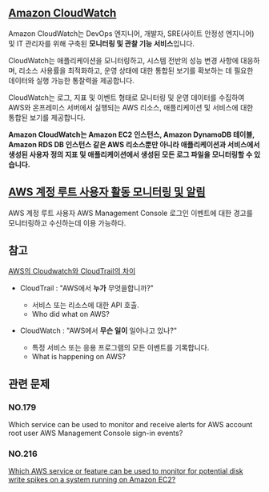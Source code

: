 ## [Amazon CloudWatch](https://aws.amazon.com/ko/cloudwatch/)

Amazon CloudWatch는 DevOps 엔지니어, 개발자, SRE(사이트 안정성 엔지니어) 및 IT 관리자를 위해 구축된 **모니터링 및 관찰 기능 서비스**입니다.

CloudWatch는 애플리케이션을 모니터링하고, 시스템 전반의 성능 변경 사항에 대응하며, 리소스 사용률을 최적화하고, 운영 상태에 대한 통합된 보기를 확보하는 데 필요한 데이터와 실행 가능한 통찰력을 제공합니다.

CloudWatch는 로그, 지표 및 이벤트 형태로 모니터링 및 운영 데이터를 수집하여 AWS와 온프레미스 서버에서 실행되는 AWS 리소스, 애플리케이션 및 서비스에 대한 통합된 보기를 제공합니다.

**Amazon CloudWatch는 Amazon EC2 인스턴스, Amazon DynamoDB 테이블, Amazon RDS DB 인스턴스 같은 AWS 리소스뿐만 아니라 애플리케이션과 서비스에서 생성된 사용자 정의 지표 및 애플리케이션에서 생성된 모든 로그 파일을 모니터링할 수 있습니다.**

## [AWS 계정 루트 사용자 활동 모니터링 및 알림](https://aws.amazon.com/blogs/mt/monitor-and-notify-on-aws-account-root-user-activity/)

AWS 계정 루트 사용자 AWS Management Console 로그인 이벤트에 대한 경고를 모니터링하고 수신하는데 이용 가능하다.

## 참고

[AWS의 Cloudwatch와 CloudTrail의 차이](https://www.enqdeq.net/282)

   * CloudTrail : "AWS에서 **누가** 무엇을합니까?"
      * 서비스 또는 리소스에 대한 API 호출.
      * Who did what on AWS?

   * CloudWatch : "AWS에서 **무슨 일이** 일어나고 있나?" 
      * 특정 서비스 또는 응용 프로그램의 모든 이벤트를 기록합니다.
      * What is happening on AWS?

## 관련 문제

### NO.179 
Which service can be used to monitor and receive alerts for AWS account root user AWS Management Console sign-in events?

### NO.216
[Which AWS service or feature can be used to monitor for potential disk write spikes on a system running on Amazon EC2?](https://aws.amazon.com/ko/blogs/database/how-to-use-cloudwatch-metrics-to-decide-between-general-purpose-or-provisioned-iops-for-your-rds-database/)
